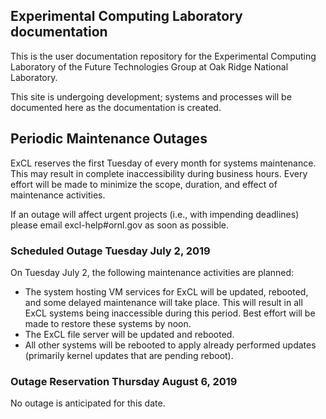 ## Experimental Computing Laboratory documentation

This is the user documentation repository for the Experimental Computing
Laboratory of the Future Technologies Group at Oak Ridge National Laboratory.

This site is undergoing development; systems and processes will be documented
here as the documentation is created.

## Periodic Maintenance Outages

ExCL reserves the first Tuesday of every month for systems maintenance.  This may result in complete inaccessibility during business hours.  Every effort will be made to minimize the scope, duration, and effect of maintenance activities.

If an outage will affect urgent projects (i.e., with impending deadlines) please email excl-help#ornl.gov as soon as possible.

### Scheduled Outage Tuesday July 2, 2019

On Tuesday July 2, the following maintenance activities are planned:

*  The system hosting VM services for ExCL will be updated, rebooted, and some delayed maintenance will take place.  This will result in all ExCL systems being inaccessible during this period. Best effort will be made to restore these systems by noon.
*  The ExCL file server will be updated and rebooted.
* All other systems will be rebooted to apply already performed updates (primarily kernel updates that are pending reboot).

### Outage Reservation Thursday August 6, 2019

No outage is anticipated for this date.
